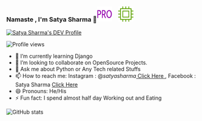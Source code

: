 ### Namaste , I'm Satya Sharma  👋<a href='https://github.com/pricing'><img src='https://raw.githubusercontent.com/acervenky/animated-github-badges/master/assets/pro.gif' width='40' height='40'></a> <a href='https://docs.github.com/en/developers'><img src='https://raw.githubusercontent.com/acervenky/animated-github-badges/master/assets/devbadge.gif' width='40' height='40'></a> 
<a href="https://dev.to/satyasharma73">
  <img src="https://d2fltix0v2e0sb.cloudfront.net/dev-badge.svg" alt="Satya Sharma's DEV Profile" height="60" width="60">
</a>


![Profile views](https://gpvc.arturio.dev/SatyaSharma73) 


- 🌱 I’m currently learning Django
- 👯 I’m looking to collaborate on OpenSource Projects.
- 💬 Ask me about Python or Any Tech related Stuffs
- 📫 How to reach me: Instagram : @_satyasharma_[ Click Here ](https://www.instagram.com/_satyasharma_/?hl=en),
                       Facebook : Satya Sharma [Click Here](https://www.facebook.com/s4sat/)
- 😄 Pronouns: He/His
- ⚡ Fun fact: I spend almost half day Working out and Eating 

![GitHub stats](https://github-readme-stats.vercel.app/api?username=SatyaSharma73&show_icons=true)
